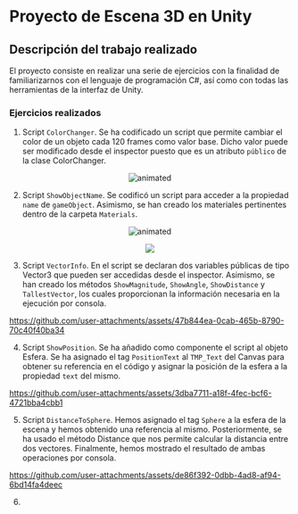 # Proyecto de Escena 3D en Unity

## Descripción del trabajo realizado

El proyecto consiste en realizar una serie de ejercicios con la finalidad de familiarizarnos con el lenguaje de programación C#, así como con todas las herramientas de la interfaz de Unity.

### Ejercicios realizados

1. Script `ColorChanger`. Se ha codificado un script que permite cambiar el color de un objeto cada 120 frames como valor base. Dicho valor puede ser modificado desde el inspector puesto que es un atributo `público` de la clase ColorChanger.

<p align="center">
  <img src="samples/P02-EJ01.gif" alt="animated" />
</p>

2. Script `ShowObjectName`. Se codificó un script para acceder a la propiedad `name` de `gameObject`. Asimismo, se han creado los materiales pertinentes dentro de la carpeta `Materials`.

<p align="center">
  <img src="samples/P02-EJ02.gif" alt="animated" />
</p>

<p align="center">
  <img src="samples/P02-EJ02-consola.png"/>
</p>

3. Script `VectorInfo`. En el script se declaran dos variables públicas de tipo Vector3 que pueden ser accedidas desde el inspector. Asimismo, se han creado los métodos `ShowMagnitude`, `ShowAngle`, `ShowDistance` y `TallestVector`, los cuales proporcionan la información necesaria en la ejecución por consola.

https://github.com/user-attachments/assets/47b844ea-0cab-465b-8790-70c40f40ba34

4. Script `ShowPosition`. Se ha añadido como componente el script al objeto Esfera. Se ha asignado el tag `PositionText` al `TMP_Text` del Canvas para obtener su referencia en el código y asignar la posición de la esfera a la propiedad `text` del mismo.

https://github.com/user-attachments/assets/3dba7711-a18f-4fec-bcf6-4721bba4cbb1

5. Script `DistanceToSphere`. Hemos asignado el tag `Sphere` a la esfera de la escena y hemos obtenido una referencia al mismo. Posteriormente, se ha usado el método Distance que nos permite calcular la distancia entre dos vectores. Finalmente, hemos mostrado el resultado de ambas operaciones por consola.

https://github.com/user-attachments/assets/de86f392-0dbb-4ad8-af94-6bd14fa4deec

6. 
